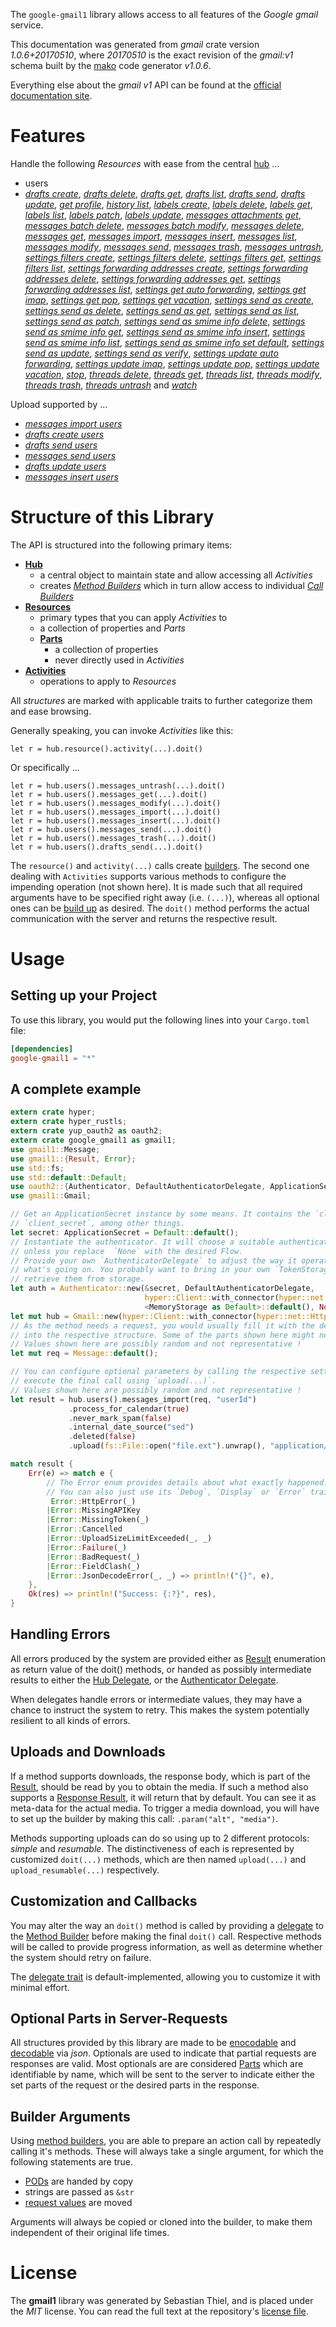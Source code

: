 <!---
DO NOT EDIT !
This file was generated automatically from 'src/mako/api/README.md.mako'
DO NOT EDIT !
-->
The `google-gmail1` library allows access to all features of the *Google gmail* service.

This documentation was generated from *gmail* crate version *1.0.6+20170510*, where *20170510* is the exact revision of the *gmail:v1* schema built by the [mako](http://www.makotemplates.org/) code generator *v1.0.6*.

Everything else about the *gmail* *v1* API can be found at the
[official documentation site](https://developers.google.com/gmail/api/).
# Features

Handle the following *Resources* with ease from the central [hub](https://docs.rs/google-gmail1/1.0.6+20170510/google_gmail1/struct.Gmail.html) ... 

* users
 * [*drafts create*](https://docs.rs/google-gmail1/1.0.6+20170510/google_gmail1/struct.UserDraftCreateCall.html), [*drafts delete*](https://docs.rs/google-gmail1/1.0.6+20170510/google_gmail1/struct.UserDraftDeleteCall.html), [*drafts get*](https://docs.rs/google-gmail1/1.0.6+20170510/google_gmail1/struct.UserDraftGetCall.html), [*drafts list*](https://docs.rs/google-gmail1/1.0.6+20170510/google_gmail1/struct.UserDraftListCall.html), [*drafts send*](https://docs.rs/google-gmail1/1.0.6+20170510/google_gmail1/struct.UserDraftSendCall.html), [*drafts update*](https://docs.rs/google-gmail1/1.0.6+20170510/google_gmail1/struct.UserDraftUpdateCall.html), [*get profile*](https://docs.rs/google-gmail1/1.0.6+20170510/google_gmail1/struct.UserGetProfileCall.html), [*history list*](https://docs.rs/google-gmail1/1.0.6+20170510/google_gmail1/struct.UserHistoryListCall.html), [*labels create*](https://docs.rs/google-gmail1/1.0.6+20170510/google_gmail1/struct.UserLabelCreateCall.html), [*labels delete*](https://docs.rs/google-gmail1/1.0.6+20170510/google_gmail1/struct.UserLabelDeleteCall.html), [*labels get*](https://docs.rs/google-gmail1/1.0.6+20170510/google_gmail1/struct.UserLabelGetCall.html), [*labels list*](https://docs.rs/google-gmail1/1.0.6+20170510/google_gmail1/struct.UserLabelListCall.html), [*labels patch*](https://docs.rs/google-gmail1/1.0.6+20170510/google_gmail1/struct.UserLabelPatchCall.html), [*labels update*](https://docs.rs/google-gmail1/1.0.6+20170510/google_gmail1/struct.UserLabelUpdateCall.html), [*messages attachments get*](https://docs.rs/google-gmail1/1.0.6+20170510/google_gmail1/struct.UserMessageAttachmentGetCall.html), [*messages batch delete*](https://docs.rs/google-gmail1/1.0.6+20170510/google_gmail1/struct.UserMessageBatchDeleteCall.html), [*messages batch modify*](https://docs.rs/google-gmail1/1.0.6+20170510/google_gmail1/struct.UserMessageBatchModifyCall.html), [*messages delete*](https://docs.rs/google-gmail1/1.0.6+20170510/google_gmail1/struct.UserMessageDeleteCall.html), [*messages get*](https://docs.rs/google-gmail1/1.0.6+20170510/google_gmail1/struct.UserMessageGetCall.html), [*messages import*](https://docs.rs/google-gmail1/1.0.6+20170510/google_gmail1/struct.UserMessageImportCall.html), [*messages insert*](https://docs.rs/google-gmail1/1.0.6+20170510/google_gmail1/struct.UserMessageInsertCall.html), [*messages list*](https://docs.rs/google-gmail1/1.0.6+20170510/google_gmail1/struct.UserMessageListCall.html), [*messages modify*](https://docs.rs/google-gmail1/1.0.6+20170510/google_gmail1/struct.UserMessageModifyCall.html), [*messages send*](https://docs.rs/google-gmail1/1.0.6+20170510/google_gmail1/struct.UserMessageSendCall.html), [*messages trash*](https://docs.rs/google-gmail1/1.0.6+20170510/google_gmail1/struct.UserMessageTrashCall.html), [*messages untrash*](https://docs.rs/google-gmail1/1.0.6+20170510/google_gmail1/struct.UserMessageUntrashCall.html), [*settings filters create*](https://docs.rs/google-gmail1/1.0.6+20170510/google_gmail1/struct.UserSettingFilterCreateCall.html), [*settings filters delete*](https://docs.rs/google-gmail1/1.0.6+20170510/google_gmail1/struct.UserSettingFilterDeleteCall.html), [*settings filters get*](https://docs.rs/google-gmail1/1.0.6+20170510/google_gmail1/struct.UserSettingFilterGetCall.html), [*settings filters list*](https://docs.rs/google-gmail1/1.0.6+20170510/google_gmail1/struct.UserSettingFilterListCall.html), [*settings forwarding addresses create*](https://docs.rs/google-gmail1/1.0.6+20170510/google_gmail1/struct.UserSettingForwardingAddresseCreateCall.html), [*settings forwarding addresses delete*](https://docs.rs/google-gmail1/1.0.6+20170510/google_gmail1/struct.UserSettingForwardingAddresseDeleteCall.html), [*settings forwarding addresses get*](https://docs.rs/google-gmail1/1.0.6+20170510/google_gmail1/struct.UserSettingForwardingAddresseGetCall.html), [*settings forwarding addresses list*](https://docs.rs/google-gmail1/1.0.6+20170510/google_gmail1/struct.UserSettingForwardingAddresseListCall.html), [*settings get auto forwarding*](https://docs.rs/google-gmail1/1.0.6+20170510/google_gmail1/struct.UserSettingGetAutoForwardingCall.html), [*settings get imap*](https://docs.rs/google-gmail1/1.0.6+20170510/google_gmail1/struct.UserSettingGetImapCall.html), [*settings get pop*](https://docs.rs/google-gmail1/1.0.6+20170510/google_gmail1/struct.UserSettingGetPopCall.html), [*settings get vacation*](https://docs.rs/google-gmail1/1.0.6+20170510/google_gmail1/struct.UserSettingGetVacationCall.html), [*settings send as create*](https://docs.rs/google-gmail1/1.0.6+20170510/google_gmail1/struct.UserSettingSendACreateCall.html), [*settings send as delete*](https://docs.rs/google-gmail1/1.0.6+20170510/google_gmail1/struct.UserSettingSendADeleteCall.html), [*settings send as get*](https://docs.rs/google-gmail1/1.0.6+20170510/google_gmail1/struct.UserSettingSendAGetCall.html), [*settings send as list*](https://docs.rs/google-gmail1/1.0.6+20170510/google_gmail1/struct.UserSettingSendAListCall.html), [*settings send as patch*](https://docs.rs/google-gmail1/1.0.6+20170510/google_gmail1/struct.UserSettingSendAPatchCall.html), [*settings send as smime info delete*](https://docs.rs/google-gmail1/1.0.6+20170510/google_gmail1/struct.UserSettingSendASmimeInfoDeleteCall.html), [*settings send as smime info get*](https://docs.rs/google-gmail1/1.0.6+20170510/google_gmail1/struct.UserSettingSendASmimeInfoGetCall.html), [*settings send as smime info insert*](https://docs.rs/google-gmail1/1.0.6+20170510/google_gmail1/struct.UserSettingSendASmimeInfoInsertCall.html), [*settings send as smime info list*](https://docs.rs/google-gmail1/1.0.6+20170510/google_gmail1/struct.UserSettingSendASmimeInfoListCall.html), [*settings send as smime info set default*](https://docs.rs/google-gmail1/1.0.6+20170510/google_gmail1/struct.UserSettingSendASmimeInfoSetDefaultCall.html), [*settings send as update*](https://docs.rs/google-gmail1/1.0.6+20170510/google_gmail1/struct.UserSettingSendAUpdateCall.html), [*settings send as verify*](https://docs.rs/google-gmail1/1.0.6+20170510/google_gmail1/struct.UserSettingSendAVerifyCall.html), [*settings update auto forwarding*](https://docs.rs/google-gmail1/1.0.6+20170510/google_gmail1/struct.UserSettingUpdateAutoForwardingCall.html), [*settings update imap*](https://docs.rs/google-gmail1/1.0.6+20170510/google_gmail1/struct.UserSettingUpdateImapCall.html), [*settings update pop*](https://docs.rs/google-gmail1/1.0.6+20170510/google_gmail1/struct.UserSettingUpdatePopCall.html), [*settings update vacation*](https://docs.rs/google-gmail1/1.0.6+20170510/google_gmail1/struct.UserSettingUpdateVacationCall.html), [*stop*](https://docs.rs/google-gmail1/1.0.6+20170510/google_gmail1/struct.UserStopCall.html), [*threads delete*](https://docs.rs/google-gmail1/1.0.6+20170510/google_gmail1/struct.UserThreadDeleteCall.html), [*threads get*](https://docs.rs/google-gmail1/1.0.6+20170510/google_gmail1/struct.UserThreadGetCall.html), [*threads list*](https://docs.rs/google-gmail1/1.0.6+20170510/google_gmail1/struct.UserThreadListCall.html), [*threads modify*](https://docs.rs/google-gmail1/1.0.6+20170510/google_gmail1/struct.UserThreadModifyCall.html), [*threads trash*](https://docs.rs/google-gmail1/1.0.6+20170510/google_gmail1/struct.UserThreadTrashCall.html), [*threads untrash*](https://docs.rs/google-gmail1/1.0.6+20170510/google_gmail1/struct.UserThreadUntrashCall.html) and [*watch*](https://docs.rs/google-gmail1/1.0.6+20170510/google_gmail1/struct.UserWatchCall.html)


Upload supported by ...

* [*messages import users*](https://docs.rs/google-gmail1/1.0.6+20170510/google_gmail1/struct.UserMessageImportCall.html)
* [*drafts create users*](https://docs.rs/google-gmail1/1.0.6+20170510/google_gmail1/struct.UserDraftCreateCall.html)
* [*drafts send users*](https://docs.rs/google-gmail1/1.0.6+20170510/google_gmail1/struct.UserDraftSendCall.html)
* [*messages send users*](https://docs.rs/google-gmail1/1.0.6+20170510/google_gmail1/struct.UserMessageSendCall.html)
* [*drafts update users*](https://docs.rs/google-gmail1/1.0.6+20170510/google_gmail1/struct.UserDraftUpdateCall.html)
* [*messages insert users*](https://docs.rs/google-gmail1/1.0.6+20170510/google_gmail1/struct.UserMessageInsertCall.html)



# Structure of this Library

The API is structured into the following primary items:

* **[Hub](https://docs.rs/google-gmail1/1.0.6+20170510/google_gmail1/struct.Gmail.html)**
    * a central object to maintain state and allow accessing all *Activities*
    * creates [*Method Builders*](https://docs.rs/google-gmail1/1.0.6+20170510/google_gmail1/trait.MethodsBuilder.html) which in turn
      allow access to individual [*Call Builders*](https://docs.rs/google-gmail1/1.0.6+20170510/google_gmail1/trait.CallBuilder.html)
* **[Resources](https://docs.rs/google-gmail1/1.0.6+20170510/google_gmail1/trait.Resource.html)**
    * primary types that you can apply *Activities* to
    * a collection of properties and *Parts*
    * **[Parts](https://docs.rs/google-gmail1/1.0.6+20170510/google_gmail1/trait.Part.html)**
        * a collection of properties
        * never directly used in *Activities*
* **[Activities](https://docs.rs/google-gmail1/1.0.6+20170510/google_gmail1/trait.CallBuilder.html)**
    * operations to apply to *Resources*

All *structures* are marked with applicable traits to further categorize them and ease browsing.

Generally speaking, you can invoke *Activities* like this:

```Rust,ignore
let r = hub.resource().activity(...).doit()
```

Or specifically ...

```ignore
let r = hub.users().messages_untrash(...).doit()
let r = hub.users().messages_get(...).doit()
let r = hub.users().messages_modify(...).doit()
let r = hub.users().messages_import(...).doit()
let r = hub.users().messages_insert(...).doit()
let r = hub.users().messages_send(...).doit()
let r = hub.users().messages_trash(...).doit()
let r = hub.users().drafts_send(...).doit()
```

The `resource()` and `activity(...)` calls create [builders][builder-pattern]. The second one dealing with `Activities` 
supports various methods to configure the impending operation (not shown here). It is made such that all required arguments have to be 
specified right away (i.e. `(...)`), whereas all optional ones can be [build up][builder-pattern] as desired.
The `doit()` method performs the actual communication with the server and returns the respective result.

# Usage

## Setting up your Project

To use this library, you would put the following lines into your `Cargo.toml` file:

```toml
[dependencies]
google-gmail1 = "*"
```

## A complete example

```Rust
extern crate hyper;
extern crate hyper_rustls;
extern crate yup_oauth2 as oauth2;
extern crate google_gmail1 as gmail1;
use gmail1::Message;
use gmail1::{Result, Error};
use std::fs;
use std::default::Default;
use oauth2::{Authenticator, DefaultAuthenticatorDelegate, ApplicationSecret, MemoryStorage};
use gmail1::Gmail;

// Get an ApplicationSecret instance by some means. It contains the `client_id` and 
// `client_secret`, among other things.
let secret: ApplicationSecret = Default::default();
// Instantiate the authenticator. It will choose a suitable authentication flow for you, 
// unless you replace  `None` with the desired Flow.
// Provide your own `AuthenticatorDelegate` to adjust the way it operates and get feedback about 
// what's going on. You probably want to bring in your own `TokenStorage` to persist tokens and
// retrieve them from storage.
let auth = Authenticator::new(&secret, DefaultAuthenticatorDelegate,
                              hyper::Client::with_connector(hyper::net::HttpsConnector::new(hyper_rustls::TlsClient::new())),
                              <MemoryStorage as Default>::default(), None);
let mut hub = Gmail::new(hyper::Client::with_connector(hyper::net::HttpsConnector::new(hyper_rustls::TlsClient::new())), auth);
// As the method needs a request, you would usually fill it with the desired information
// into the respective structure. Some of the parts shown here might not be applicable !
// Values shown here are possibly random and not representative !
let mut req = Message::default();

// You can configure optional parameters by calling the respective setters at will, and
// execute the final call using `upload(...)`.
// Values shown here are possibly random and not representative !
let result = hub.users().messages_import(req, "userId")
             .process_for_calendar(true)
             .never_mark_spam(false)
             .internal_date_source("sed")
             .deleted(false)
             .upload(fs::File::open("file.ext").unwrap(), "application/octet-stream".parse().unwrap());

match result {
    Err(e) => match e {
        // The Error enum provides details about what exactly happened.
        // You can also just use its `Debug`, `Display` or `Error` traits
         Error::HttpError(_)
        |Error::MissingAPIKey
        |Error::MissingToken(_)
        |Error::Cancelled
        |Error::UploadSizeLimitExceeded(_, _)
        |Error::Failure(_)
        |Error::BadRequest(_)
        |Error::FieldClash(_)
        |Error::JsonDecodeError(_, _) => println!("{}", e),
    },
    Ok(res) => println!("Success: {:?}", res),
}

```
## Handling Errors

All errors produced by the system are provided either as [Result](https://docs.rs/google-gmail1/1.0.6+20170510/google_gmail1/enum.Result.html) enumeration as return value of 
the doit() methods, or handed as possibly intermediate results to either the 
[Hub Delegate](https://docs.rs/google-gmail1/1.0.6+20170510/google_gmail1/trait.Delegate.html), or the [Authenticator Delegate](https://docs.rs/yup-oauth2/*/yup_oauth2/trait.AuthenticatorDelegate.html).

When delegates handle errors or intermediate values, they may have a chance to instruct the system to retry. This 
makes the system potentially resilient to all kinds of errors.

## Uploads and Downloads
If a method supports downloads, the response body, which is part of the [Result](https://docs.rs/google-gmail1/1.0.6+20170510/google_gmail1/enum.Result.html), should be
read by you to obtain the media.
If such a method also supports a [Response Result](https://docs.rs/google-gmail1/1.0.6+20170510/google_gmail1/trait.ResponseResult.html), it will return that by default.
You can see it as meta-data for the actual media. To trigger a media download, you will have to set up the builder by making
this call: `.param("alt", "media")`.

Methods supporting uploads can do so using up to 2 different protocols: 
*simple* and *resumable*. The distinctiveness of each is represented by customized 
`doit(...)` methods, which are then named `upload(...)` and `upload_resumable(...)` respectively.

## Customization and Callbacks

You may alter the way an `doit()` method is called by providing a [delegate](https://docs.rs/google-gmail1/1.0.6+20170510/google_gmail1/trait.Delegate.html) to the 
[Method Builder](https://docs.rs/google-gmail1/1.0.6+20170510/google_gmail1/trait.CallBuilder.html) before making the final `doit()` call. 
Respective methods will be called to provide progress information, as well as determine whether the system should 
retry on failure.

The [delegate trait](https://docs.rs/google-gmail1/1.0.6+20170510/google_gmail1/trait.Delegate.html) is default-implemented, allowing you to customize it with minimal effort.

## Optional Parts in Server-Requests

All structures provided by this library are made to be [enocodable](https://docs.rs/google-gmail1/1.0.6+20170510/google_gmail1/trait.RequestValue.html) and 
[decodable](https://docs.rs/google-gmail1/1.0.6+20170510/google_gmail1/trait.ResponseResult.html) via *json*. Optionals are used to indicate that partial requests are responses 
are valid.
Most optionals are are considered [Parts](https://docs.rs/google-gmail1/1.0.6+20170510/google_gmail1/trait.Part.html) which are identifiable by name, which will be sent to 
the server to indicate either the set parts of the request or the desired parts in the response.

## Builder Arguments

Using [method builders](https://docs.rs/google-gmail1/1.0.6+20170510/google_gmail1/trait.CallBuilder.html), you are able to prepare an action call by repeatedly calling it's methods.
These will always take a single argument, for which the following statements are true.

* [PODs][wiki-pod] are handed by copy
* strings are passed as `&str`
* [request values](https://docs.rs/google-gmail1/1.0.6+20170510/google_gmail1/trait.RequestValue.html) are moved

Arguments will always be copied or cloned into the builder, to make them independent of their original life times.

[wiki-pod]: http://en.wikipedia.org/wiki/Plain_old_data_structure
[builder-pattern]: http://en.wikipedia.org/wiki/Builder_pattern
[google-go-api]: https://github.com/google/google-api-go-client

# License
The **gmail1** library was generated by Sebastian Thiel, and is placed 
under the *MIT* license.
You can read the full text at the repository's [license file][repo-license].

[repo-license]: https://github.com/Byron/google-apis-rsblob/master/LICENSE.md
